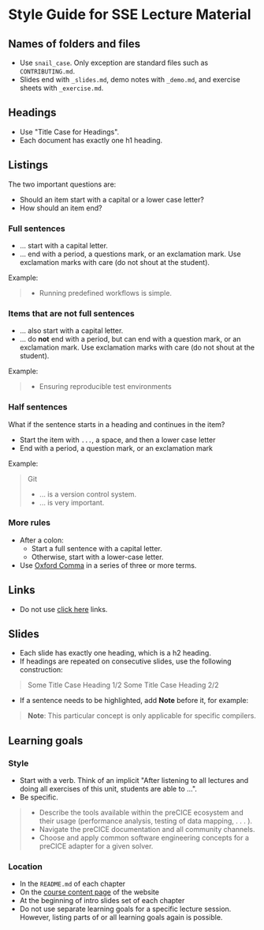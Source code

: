 # Style Guide for SSE Lecture Material

## Names of folders and files

- Use `snail_case`. Only exception are standard files such as `CONTRIBUTING.md`.
- Slides end with `_slides.md`, demo notes with `_demo.md`, and exercise sheets with `_exercise.md`.

## Headings

- Use "Title Case for Headings".
- Each document has exactly one h1 heading.

## Listings

The two important questions are:

- Should an item start with a capital or a lower case letter?
- How should an item end?

### Full sentences

- ... start with a capital letter.
- ... end with a period, a questions mark, or an exclamation mark. Use exclamation marks with care (do not shout at the student).

Example:

> - Running predefined workflows is simple.

### Items that are not full sentences

- ... also start with a capital letter.
- ... do **not** end with a period, but can end with a question mark, or an exclamation mark. Use exclamation marks with care (do not shout at the student).

Example:

> - Ensuring reproducible test environments

### Half sentences

What if the sentence starts in a heading and continues in the item?

- Start the item with `...`, a space, and then a lower case letter
- End with a period, a question mark, or an exclamation mark

Example:

> Git
> - ... is a version control system.
> - ... is very important.

### More rules

- After a colon:
    - Start a full sentence with a capital letter.
    - Otherwise, start with a lower-case letter.
- Use [Oxford Comma](https://en.wikipedia.org/wiki/Serial_comma) in a series of three or more terms.

## Links

- Do not use [click here](https://www.smashingmagazine.com/2012/06/links-should-never-say-click-here/) links.

## Slides

- Each slide has exactly one heading, which is a h2 heading.
- If headings are repeated on consecutive slides, use the following construction:

> Some Title Case Heading 1/2
> Some Title Case Heading 2/2

- If a sentence needs to be highlighted, add **Note** before it, for example:

> **Note**: This particular concept is only applicable for specific compilers.

## Learning goals

### Style

- Start with a verb. Think of an implicit "After listening to all lectures and doing all exercises of this unit, students are able to ...".
- Be specific.

> - Describe the tools available within the preCICE ecosystem and their usage (performance analysis, testing of data mapping, . . . ).
> - Navigate the preCICE documentation and all community channels.
> - Choose and apply common software engineering concepts for a preCICE adapter for a given
solver.

### Location

- In the `README.md` of each chapter
- On the [course content page](https://simulation-software-engineering.github.io/homepage/course-content/) of the website
- At the beginning of intro slides set of each chapter
- Do not use separate learning goals for a specific lecture session. However, listing parts of or all learning goals again is possible.
